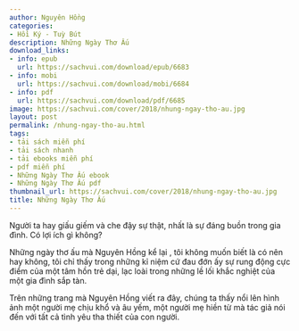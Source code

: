 ```yaml
---
author: Nguyên Hồng
categories:
- Hồi Ký - Tuỳ Bút
description: Những Ngày Thơ Ấu
download_links:
- info: epub
  url: https://sachvui.com/download/epub/6683
- info: mobi
  url: https://sachvui.com/download/mobi/6684
- info: pdf
  url: https://sachvui.com/download/pdf/6685
image: https://sachvui.com/cover/2018/nhung-ngay-tho-au.jpg
layout: post
permalink: /nhung-ngay-tho-au.html
tags:
- tải sách miễn phí
- tải sách nhanh
- tải ebooks miễn phí
- pdf miễn phí
- Những Ngày Thơ Ấu ebook
- Những Ngày Thơ Ấu pdf
thumbnail_url: https://sachvui.com/cover/2018/nhung-ngay-tho-au.jpg
title: Những Ngày Thơ Ấu
---
```


 <div class="item-desc text-justify"> <p>Người ta hay giấu giếm và che đậy sự thật, nhất là sự đáng buồn trong gia đình. Có lợi ích gì không?</p><p>Những ngày thơ ấu mà Nguyên Hồng kể lại , tôi không muốn biết là có nên hay không, tôi chỉ thấy trong những kỉ niệm cứ đau đớn ấy sự rung động cực điểm của một tâm hồn trẻ dại, lạc loài trong những lề lối khắc nghiệt của một gia đình sắp tàn.</p><p>Trên những trang mà Nguyên Hồng viết ra đây, chúng ta thấy nổi lên hình ảnh một người mẹ chịu khổ và âu yếm, một người mẹ hiền từ mà tác giả nói đến với tất cả tình yêu tha thiết của con người.</p> </div>